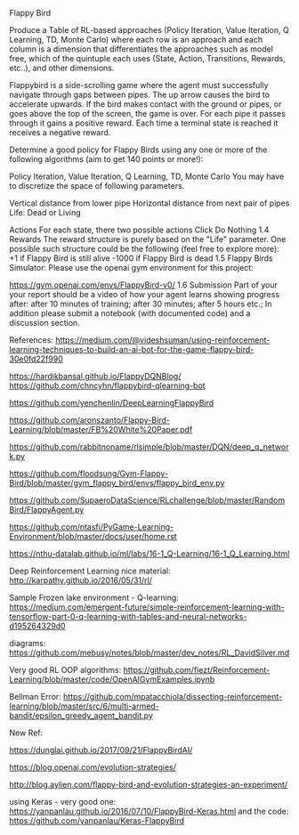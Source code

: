 Flappy Bird

Produce a Table of RL-based approaches (Policy Iteration, Value Iteration, Q Learning, TD, Monte Carlo) 
where each row is an approach and each column is a dimension that differentiates the approaches such as model free, 
which of the quintuple each uses (State, Action, Transitions, Rewards, etc..), and other dimensions.


Flappybird is a side-scrolling game where the agent must successfully navigate through gaps between pipes. The up arrow causes the bird to accelerate upwards. If the bird makes contact with the ground or pipes, or goes above the top of the screen, the game is over. For each pipe it passes through it gains a positive reward. Each time a terminal state is reached it receives a negative reward.

Determine a good policy for Flappy Birds using any one or more of the following algorithms (aim to get 140 points or more!):

Policy Iteration, Value Iteration, Q Learning, TD, Monte Carlo
You may have to discretize the space of following parameters.

Vertical distance from lower pipe
Horizontal distance from next pair of pipes
Life: Dead or Living

Actions
For each state, there two possible actions
Click
Do Nothing
1.4  Rewards
The reward structure is purely based on the "Life" parameter. One possible such structure could be the following (feel free to explore more):
+1 if Flappy Bird is still alive
-1000 if Flappy Bird is dead
1.5  Flappy Birds Simulator:
Please use the openai gym environment for this project:

https://gym.openai.com/envs/FlappyBird-v0/
1.6  Submission
Part of your your report should be a video of how your agent learns showing progress after: after 10 minutes of training; after 30 minutes; after 5 hours etc.; In addition please submit a notebook (with documented code) and a discussion section.

References:
https://medium.com/@videshsuman/using-reinforcement-learning-techniques-to-build-an-ai-bot-for-the-game-flappy-bird-30e0fd22f990


https://hardikbansal.github.io/FlappyDQNBlog/
https://github.com/chncyhn/flappybird-qlearning-bot

https://github.com/yenchenlin/DeepLearningFlappyBird

https://github.com/aronszanto/Flappy-Bird-Learning/blob/master/FB%20White%20Paper.pdf

https://github.com/rabbitnoname/rlsimple/blob/master/DQN/deep_q_network.py

https://github.com/floodsung/Gym-Flappy-Bird/blob/master/gym_flappy_bird/envs/flappy_bird_env.py

https://github.com/SupaeroDataScience/RLchallenge/blob/master/RandomBird/FlappyAgent.py

https://github.com/ntasfi/PyGame-Learning-Environment/blob/master/docs/user/home.rst

https://nthu-datalab.github.io/ml/labs/16-1_Q-Learning/16-1_Q_Learning.html

Deep Reinforcement Learning nice material:
http://karpathy.github.io/2016/05/31/rl/

Sample Frozen lake environment - Q-learning:
https://medium.com/emergent-future/simple-reinforcement-learning-with-tensorflow-part-0-q-learning-with-tables-and-neural-networks-d195264329d0

diagrams:
https://github.com/mebusy/notes/blob/master/dev_notes/RL_DavidSilver.md

Very good RL OOP algorithms:
https://github.com/fiezt/Reinforcement-Learning/blob/master/code/OpenAIGymExamples.ipynb


Bellman Error:
https://github.com/mpatacchiola/dissecting-reinforcement-learning/blob/master/src/6/multi-armed-bandit/epsilon_greedy_agent_bandit.py


New Ref:

https://dunglai.github.io/2017/09/21/FlappyBirdAI/

https://blog.openai.com/evolution-strategies/

http://blog.aylien.com/flappy-bird-and-evolution-strategies-an-experiment/

using Keras - very good one:
https://yanpanlau.github.io/2016/07/10/FlappyBird-Keras.html
and the code: https://github.com/yanpanlau/Keras-FlappyBird
